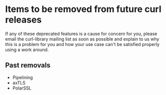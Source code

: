 # Items to be removed from future curl releases

If any of these deprecated features is a cause for concern for you, please email the curl-library mailing list as soon
as possible and explain to us why this is a problem for you and how your use case can't be satisfied properly using a
work around.

## Past removals

- Pipelining
- axTLS
- PolarSSL
